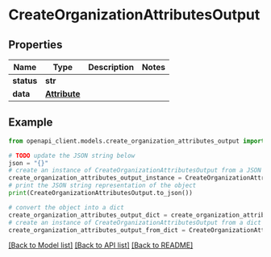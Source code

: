 # CreateOrganizationAttributesOutput


## Properties

Name | Type | Description | Notes
------------ | ------------- | ------------- | -------------
**status** | **str** |  | 
**data** | [**Attribute**](Attribute.md) |  | 

## Example

```python
from openapi_client.models.create_organization_attributes_output import CreateOrganizationAttributesOutput

# TODO update the JSON string below
json = "{}"
# create an instance of CreateOrganizationAttributesOutput from a JSON string
create_organization_attributes_output_instance = CreateOrganizationAttributesOutput.from_json(json)
# print the JSON string representation of the object
print(CreateOrganizationAttributesOutput.to_json())

# convert the object into a dict
create_organization_attributes_output_dict = create_organization_attributes_output_instance.to_dict()
# create an instance of CreateOrganizationAttributesOutput from a dict
create_organization_attributes_output_from_dict = CreateOrganizationAttributesOutput.from_dict(create_organization_attributes_output_dict)
```
[[Back to Model list]](../README.md#documentation-for-models) [[Back to API list]](../README.md#documentation-for-api-endpoints) [[Back to README]](../README.md)


